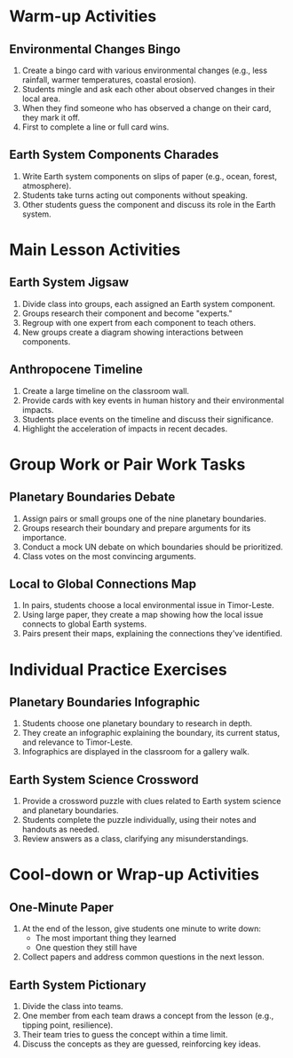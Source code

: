 # Warm-up Activities

## Environmental Changes Bingo

1. Create a bingo card with various environmental changes (e.g., less rainfall, warmer temperatures, coastal erosion).
2. Students mingle and ask each other about observed changes in their local area.
3. When they find someone who has observed a change on their card, they mark it off.
4. First to complete a line or full card wins.

## Earth System Components Charades

1. Write Earth system components on slips of paper (e.g., ocean, forest, atmosphere).
2. Students take turns acting out components without speaking.
3. Other students guess the component and discuss its role in the Earth system.

# Main Lesson Activities

## Earth System Jigsaw

1. Divide class into groups, each assigned an Earth system component.
2. Groups research their component and become "experts."
3. Regroup with one expert from each component to teach others.
4. New groups create a diagram showing interactions between components.

## Anthropocene Timeline

1. Create a large timeline on the classroom wall.
2. Provide cards with key events in human history and their environmental impacts.
3. Students place events on the timeline and discuss their significance.
4. Highlight the acceleration of impacts in recent decades.

# Group Work or Pair Work Tasks

## Planetary Boundaries Debate

1. Assign pairs or small groups one of the nine planetary boundaries.
2. Groups research their boundary and prepare arguments for its importance.
3. Conduct a mock UN debate on which boundaries should be prioritized.
4. Class votes on the most convincing arguments.

## Local to Global Connections Map

1. In pairs, students choose a local environmental issue in Timor-Leste.
2. Using large paper, they create a map showing how the local issue connects to global Earth systems.
3. Pairs present their maps, explaining the connections they've identified.

# Individual Practice Exercises

## Planetary Boundaries Infographic

1. Students choose one planetary boundary to research in depth.
2. They create an infographic explaining the boundary, its current status, and relevance to Timor-Leste.
3. Infographics are displayed in the classroom for a gallery walk.

## Earth System Science Crossword

1. Provide a crossword puzzle with clues related to Earth system science and planetary boundaries.
2. Students complete the puzzle individually, using their notes and handouts as needed.
3. Review answers as a class, clarifying any misunderstandings.

# Cool-down or Wrap-up Activities

## One-Minute Paper

1. At the end of the lesson, give students one minute to write down:
   - The most important thing they learned
   - One question they still have
2. Collect papers and address common questions in the next lesson.

## Earth System Pictionary

1. Divide the class into teams.
2. One member from each team draws a concept from the lesson (e.g., tipping point, resilience).
3. Their team tries to guess the concept within a time limit.
4. Discuss the concepts as they are guessed, reinforcing key ideas.